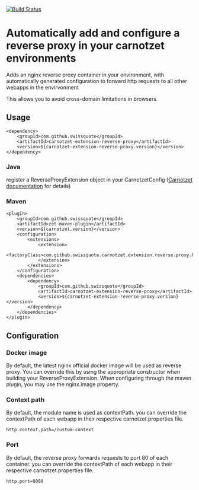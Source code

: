 [![Build Status](https://travis-ci.org/swissquote/carnotzet-extension-reverse-proxy.svg?branch=master)](https://travis-ci.org/swissquote/carnotzet-extension-reverse-proxy)

# Automatically add and configure a reverse proxy in your carnotzet environments

Adds an nginx reverse proxy container in your environment, with automatically generated configuration 
to forward http requests to all other webapps in the envirvonment

This allows you to avoid cross-domain limitations in browsers.

## Usage
```
<dependency>
	<groupId>com.github.swissquote</groupId>
	<artifactId>carnotzet-extension-reverse-proxy</artifactId>
	<version>${carnotzet-extension-reverse-proxy.version}</version>
</dependency>
```

### Java
register a ReverseProxyExtension object in your CarnotzetConfig ([Carnotzet documentation](https://swissquote.github.io/carnotzet/user-guide/java-api) for details)

### Maven
```
<plugin>
	<groupId>com.github.swissquote</groupId>
	<artifactId>zet-maven-plugin</artifactId>
	<version>${carnotzet.version}</version>
	<configuration>
		<extensions>
			<extension>
				<factoryClass>com.github.swissquote.carnotzet.extension.reverse.proxy.ReverseProxyExtensionFactory</factoryClass>
			</extension>
		</extensions>
	</configuration>
	<dependencies>
		<dependency>
			<groupId>com.github.swissquote</groupId>
			<artifactId>carnotzet-extension-reverse-proxy</artifactId>
			<version>${carnotzet-extension-reverse-proxy.version}</version>
		</dependency>
	</dependencies>
</plugin>
```

## Configuration

### Docker image
By default, the latest nginx official docker image will be used as reverse proxy.
You can override this by using the appropriate constructor when building your ReverseProxyExtension.
When configuring through the maven plugin, you may use the nginx.image property.

### Context path
By default, the module name is used as contextPath.
you can override the contextPath of each webapp in their respective carnotzet.properties file.
```
http.context.path=/custom-context
```
### Port
By default, the reverse proxy forwards requests to port 80 of each container.
 you can override the contextPath of each webapp in their respective carnotzet.properties file.
 ```
 http.port=8080
 ```